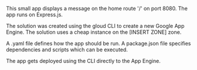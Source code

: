 This small app displays a message on the home route '/' on port 8080. The app runs on Express.js.

The solution was created using the gloud CLI to create a new Google App Engine.
The solution uses a cheap instance on the [INSERT ZONE] zone.

A .yaml file defines how the app should be run. A package.json file specifies dependencies and
scripts which can be executed.

The app gets deployed using the CLI directly to the App Engine.